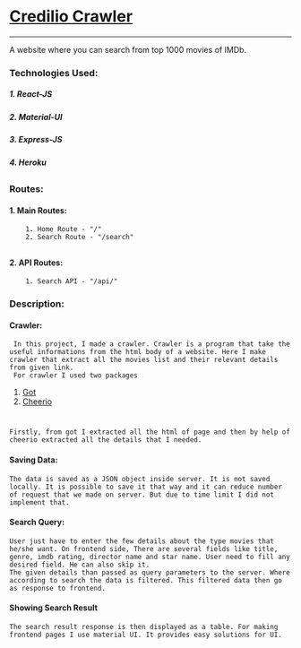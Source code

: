 # [Credilio Crawler](https://credilio-crawler.herokuapp.com/)
---
A website where you can search from top 1000 movies of IMDb.

### Technologies Used:
##### 1. React-JS
##### 2. Material-UI
##### 3. Express-JS
##### 4. Heroku
##
##
### Routes:
#### 1. Main Routes:
        1. Home Route - "/"
        2. Search Route - "/search"
##
#### 2. API Routes:
        1. Search API - "/api/"
        
### Description:
#### Crawler:
     In this project, I made a crawler. Crawler is a program that take the useful informations from the html body of a website. Here I make crawler that extract all the movies list and their relevant details from given link.
     For crawler I used two packages
    
1. [Got](https://www.npmjs.com/package/got)
2. [Cheerio](https://www.npmjs.com/package/cheerio)
#

    Firstly, from got I extracted all the html of page and then by help of cheerio extracted all the details that I needed.

#### Saving Data:
    The data is saved as a JSON object inside server. It is not saved locally. It is possible to save it that way and it can reduce number of request that we made on server. But due to time limit I did not implement that.
    
#### Search Query:
    User just have to enter the few details about the type movies that he/she want. On frontend side, There are several fields like title, genre, imdb rating, director name and star name. User need to fill any desired field. He can also skip it. 
    The given details than passed as query parameters to the server. Where according to search the data is filtered. This filtered data then go as response to frontend. 
    
#### Showing Search Result
    The search result response is then displayed as a table. For making frontend pages I use material UI. It provides easy solutions for UI.
    


     
